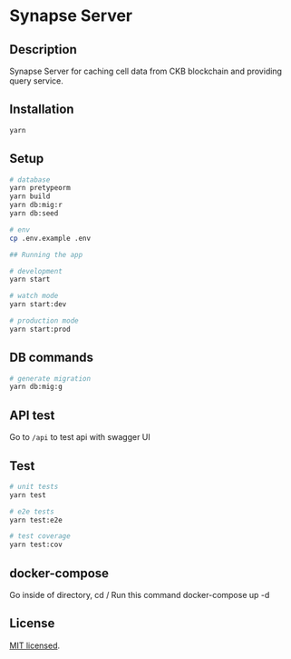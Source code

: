 # Synapse Server

## Description

Synapse Server for caching cell data from CKB blockchain and providing query service.

## Installation

```bash
yarn
```

## Setup

```bash
# database
yarn pretypeorm
yarn build
yarn db:mig:r
yarn db:seed

# env
cp .env.example .env

## Running the app

# development
yarn start

# watch mode
yarn start:dev

# production mode
yarn start:prod
```

## DB commands

```bash
# generate migration
yarn db:mig:g
```

## API test

Go to `/api` to test api with swagger UI

## Test

```bash
# unit tests
yarn test

# e2e tests
yarn test:e2e

# test coverage
yarn test:cov
```
## docker-compose
Go inside of directory, cd /
Run this command docker-compose up -d

## License

[MIT licensed](LICENSE).
